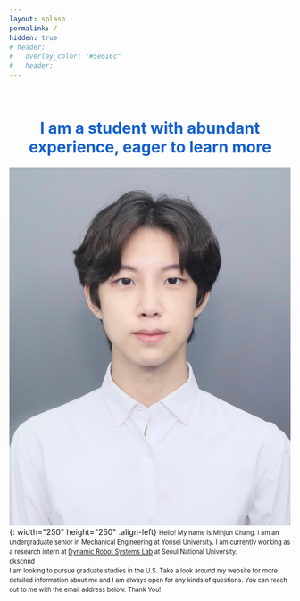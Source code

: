 ```yaml
---
layout: splash
permalink: /
hidden: true
# header:
#   overlay_color: "#5e616c"
#   header:   
---
```

<br>
<h1><span style="color:#1460CD"><center> I am a student with abundant experience, eager to learn more </center></span></h1>

![image](/assets/images/profile2.jpg){: width="250" height="250" .align-left}
<span style="font-size:0.8em;">
Hello! My name is Minjun Chang. I am an undergraduate senior in Mechanical Engineering at Yonsei University. I am currently working as a research intern at [Dynamic Robot Systems Lab](http://dyros.snu.ac.kr/drc-comp/) at Seoul National University.
</span>
<br><span style="font-size:0.8em;">
dkscnnd
</span>
<br><span style="font-size:0.8em;">
I am looking to pursue graduate studies in the U.S. Take a look around my website for more detailed information about me and I am always open for any kinds of questions.
You can reach out to me with the email address below. Thank You!
</span>